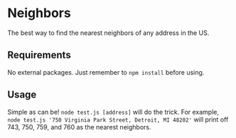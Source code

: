 # Neighbors
The best way to find the nearest neighbors of any address in the US.

## Requirements

No external packages. Just remember to `npm install` before using.

## Usage

Simple as can be! `node test.js [address]` will do the trick. For example, `node test.js '750 Virginia Park Street, Detroit, MI 48202'` will print off 743, 750, 759, and 760 as the nearest neighbors.
